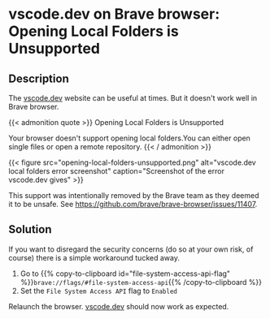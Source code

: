# vscode.dev on Brave browser: Opening Local Folders is Unsupported


## Description

The [vscode.dev] website can be useful at times. But it doesn't work well in Brave browser.

{{< admonition quote >}}
Opening Local Folders is Unsupported

Your browser doesn't support opening local folders.You can either open single files or open a remote repository.
{{< / admonition >}}

{{< figure 
    src="opening-local-folders-unsupported.png" 
    alt="vscode.dev local folders error screenshot" 
    caption="Screenshot of the error vscode.dev gives" >}}

This support was intentionally removed by the Brave team as they deemed it to be unsafe. See https://github.com/brave/brave-browser/issues/11407.

## Solution

If you want to disregard the security concerns (do so at your own risk, of course) there is a simple workaround tucked away.

1. Go to {{% copy-to-clipboard id="file-system-access-api-flag" %}}`brave://flags/#file-system-access-api`{{% /copy-to-clipboard %}}
2. Set the `File System Access API` flag to `Enabled`

Relaunch the browser. [vscode.dev] should now work as expected.

[vscode.dev]: https://vscode.dev

